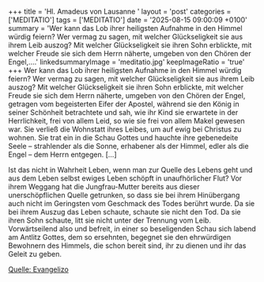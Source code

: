 +++
title = 'Hl. Amadeus von Lausanne  '
layout = 'post'
categories = ['MEDITATIO']
tags = ['MEDITATIO']
date = '2025-08-15 09:00:09 +0100'
summary = 'Wer kann das Lob ihrer heiligsten Aufnahme in den Himmel würdig feiern? Wer vermag zu sagen, mit welcher Glückseligkeit sie aus ihrem Leib auszog? Mit welcher Glückseligkeit sie ihren Sohn erblickte, mit welcher Freude sie sich dem Herrn näherte, umgeben von den Chören der Engel,....'
linkedsummaryImage = 'meditatio.jpg'
keepImageRatio = 'true'
+++
Wer kann das Lob ihrer heiligsten Aufnahme in den Himmel würdig feiern? Wer vermag zu sagen, mit welcher Glückseligkeit sie aus ihrem Leib auszog? Mit welcher Glückseligkeit sie ihren Sohn erblickte, mit welcher Freude sie sich dem Herrn näherte, umgeben von den Chören der Engel, getragen vom begeisterten Eifer der Apostel, während sie den König in seiner Schönheit betrachtete und sah, wie ihr Kind sie erwartete in der Herrlichkeit, frei von allem Leid, so wie sie frei von allem Makel gewesen war.<!--more--> Sie verließ die Wohnstatt ihres Leibes, um auf ewig bei Christus zu wohnen. Sie trat ein in die Schau Gottes und hauchte ihre gebenedeite Seele – strahlender als die Sonne, erhabener als der Himmel, edler als die Engel – dem Herrn entgegen. […]
 
Ist das nicht in Wahrheit Leben, wenn man zur Quelle des Lebens geht und aus dem Leben selbst ewiges Leben schöpft in unaufhörlicher Flut? Vor ihrem Weggang hat die Jungfrau-Mutter bereits aus dieser unerschöpflichen Quelle getrunken, so dass sie bei ihrem Hinübergang auch nicht im Geringsten vom Geschmack des Todes berührt wurde. Da sie bei ihrem Auszug das Leben schaute, schaute sie nicht den Tod. Da sie ihren Sohn schaute, litt sie nicht unter der Trennung vom Leib. Vorwärtseilend also und befreit, in einer so beseligenden Schau sich labend am Antlitz Gottes, dem so ersehnten, begegnet sie den ehrwürdigen Bewohnern des Himmels, die schon bereit sind, ihr zu dienen und ihr das Geleit zu geben.
 



[Quelle: Evangelizo](https://evangeliumtagfuertag.org/DE/gospel)
